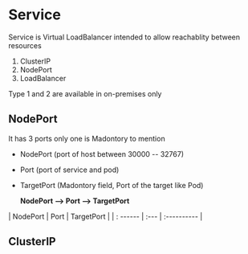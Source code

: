 # Service

Service is Virtual LoadBalancer intended to allow reachablity between resources
1. ClusterIP
2. NodePort
3. LoadBalancer

Type 1 and 2 are available in on-premises only

## NodePort

It has 3 ports only one is Madontory to mention

- NodePort (port of host between 30000 -- 32767)
- Port (port of service and pod)
- TargetPort (Madontory field, Port of the target like Pod)

     **NodePort --> Port --> TargetPort**


| NodePort | Port | TargetPort  |
| : ------ | :--- | :---------- |


## ClusterIP

